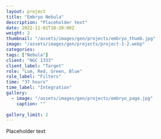 ```yaml
---
layout: project
title: "Embryo Nebula"
description: "Placeholder text"
date: 2022-11-01T10:20:00Z
weight: 2
thumbnail: "/assets/images/gen/projects/embryo_thumb.jpg"
image: "/assets/images/gen/projects/project-1-2.webp"
categories: 
tags: ["Nebula"]
client: "NGC 1333"
client_label: "Target"
role: "Lum, Red, Green, Blue"
role_label: "Filters"
time: "37 hours"
time_label: "Integration"
gallery:
  - image: "/assets/images/gen/projects/embryo_page.jpg"
    caption: ""
  
gallery_limit: 2
---
```


Placeholder text